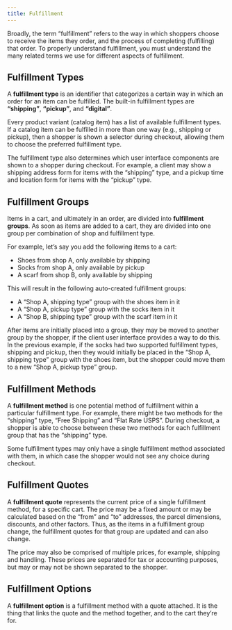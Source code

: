 ```yaml
---
title: Fulfillment
---
```


Broadly, the term “fulfillment” refers to the way in which shoppers choose to receive the items they order, and the process of completing (fulfilling) that order. To properly understand fulfillment, you must understand the many related terms we use for different aspects of fulfillment.

## Fulfillment Types

A **fulfillment type** is an identifier that categorizes a certain way in which an order for an item can be fulfilled. The built-in fulfillment types are **“shipping”**, **“pickup”**, and **“digital”**.

Every product variant (catalog item) has a list of available fulfillment types. If a catalog item can be fulfilled in more than one way (e.g., shipping or pickup), then a shopper is shown a selector during checkout, allowing them to choose the preferred fulfillment type.

The fulfillment type also determines which user interface components are shown to a shopper during checkout. For example, a client may show a shipping address form for items with the “shipping” type, and a pickup time and location form for items with the “pickup” type.

## Fulfillment Groups

Items in a cart, and ultimately in an order, are divided into **fulfillment groups**. As soon as items are added to a cart, they are divided into one group per combination of shop and fulfillment type.

For example, let’s say you add the following items to a cart:

- Shoes from shop A, only available by shipping
- Socks from shop A, only available by pickup
- A scarf from shop B, only available by shipping

This will result in the following auto-created fulfillment groups:

- A “Shop A, shipping type” group with the shoes item in it
- A “Shop A, pickup type” group with the socks item in it
- A “Shop B, shipping type” group with the scarf item in it

After items are initially placed into a group, they may be moved to another group by the shopper, if the client user interface provides a way to do this. In the previous example, if the socks had two supported fulfillment types, shipping and pickup, then they would initially be placed in the “Shop A, shipping type” group with the shoes item, but the shopper could move them to a new “Shop A, pickup type” group.

## Fulfillment Methods

A **fulfillment method** is one potential method of fulfillment within a particular fulfillment type. For example, there might be two methods for the “shipping” type, “Free Shipping” and “Flat Rate USPS”. During checkout, a shopper is able to choose between these two methods for each fulfillment group that has the “shipping” type.

Some fulfillment types may only have a single fulfillment method associated with them, in which case the shopper would not see any choice during checkout.

## Fulfillment Quotes

A **fulfillment quote** represents the current price of a single fulfillment method, for a specific cart. The price may be a fixed amount or may be calculated based on the “from” and “to” addresses, the parcel dimensions, discounts, and other factors. Thus, as the items in a fulfillment group change, the fulfillment quotes for that group are updated and can also change.

The price may also be comprised of multiple prices, for example, shipping and handling. These prices are separated for tax or accounting purposes, but may or may not be shown separated to the shopper.

## Fulfillment Options

A **fulfillment option** is a fulfillment method with a quote attached. It is the thing that links the quote and the method together, and to the cart they’re for.
